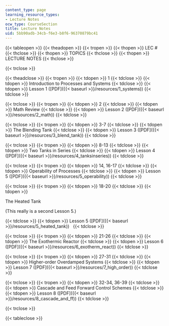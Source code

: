 ```yaml
---
content_type: page
learning_resource_types:
- Lecture Notes
ocw_type: CourseSection
title: Lecture Notes
uid: 5bb90adb-34cb-f6e3-b8f6-96370879bc41
---
```


{{< tableopen >}}
{{< theadopen >}}
{{< tropen >}}
{{< thopen >}}
LEC #
{{< thclose >}}
{{< thopen >}}
TOPICS
{{< thclose >}}
{{< thopen >}}
LECTURE NOTES
{{< thclose >}}

{{< trclose >}}

{{< theadclose >}}
{{< tropen >}}
{{< tdopen >}}
1
{{< tdclose >}}
{{< tdopen >}}
Introduction to Processes and Systems
{{< tdclose >}}
{{< tdopen >}}
Lesson 1 ([PDF]({{< baseurl >}}/resources/1_systems))
{{< tdclose >}}

{{< trclose >}}
{{< tropen >}}
{{< tdopen >}}
2
{{< tdclose >}}
{{< tdopen >}}
Math Review
{{< tdclose >}}
{{< tdopen >}}
Lesson 2 ([PDF]({{< baseurl >}}/resources/2_math))
{{< tdclose >}}

{{< trclose >}}
{{< tropen >}}
{{< tdopen >}}
3-7
{{< tdclose >}}
{{< tdopen >}}
The Blending Tank
{{< tdclose >}}
{{< tdopen >}}
Lesson 3 ([PDF]({{< baseurl >}}/resources/3_blend_tank))
{{< tdclose >}}

{{< trclose >}}
{{< tropen >}}
{{< tdopen >}}
8-13
{{< tdclose >}}
{{< tdopen >}}
Two Tanks in Series
{{< tdclose >}}
{{< tdopen >}}
Lesson 4 ([PDF]({{< baseurl >}}/resources/4_tanksinseries))
{{< tdclose >}}

{{< trclose >}}
{{< tropen >}}
{{< tdopen >}}
14, 16-17
{{< tdclose >}}
{{< tdopen >}}
Operability of Processes
{{< tdclose >}}
{{< tdopen >}}
Lesson 5 ([PDF]({{< baseurl >}}/resources/5_operability))
{{< tdclose >}}

{{< trclose >}}
{{< tropen >}}
{{< tdopen >}}
18-20
{{< tdclose >}}
{{< tdopen >}}


The Heated Tank

(This really is a second Lesson 5.)


{{< tdclose >}}
{{< tdopen >}}
Lesson 5 ([PDF]({{< baseurl >}}/resources/5_heated_tank))  
{{< tdclose >}}

{{< trclose >}}
{{< tropen >}}
{{< tdopen >}}
21-26
{{< tdclose >}}
{{< tdopen >}}
The Exothermic Reactor
{{< tdclose >}}
{{< tdopen >}}
Lesson 6 ([PDF]({{< baseurl >}}/resources/6_exotherm_react))
{{< tdclose >}}

{{< trclose >}}
{{< tropen >}}
{{< tdopen >}}
27-31
{{< tdclose >}}
{{< tdopen >}}
Higher-order Overdamped Systems
{{< tdclose >}}
{{< tdopen >}}
Lesson 7 ([PDF]({{< baseurl >}}/resources/7_high_order))
{{< tdclose >}}

{{< trclose >}}
{{< tropen >}}
{{< tdopen >}}
32-34, 36-39
{{< tdclose >}}
{{< tdopen >}}
Cascade and Feed Forward Control Schemes
{{< tdclose >}}
{{< tdopen >}}
Lesson 8 ([PDF]({{< baseurl >}}/resources/8_cascade_and_ff))
{{< tdclose >}}

{{< trclose >}}

{{< tableclose >}}